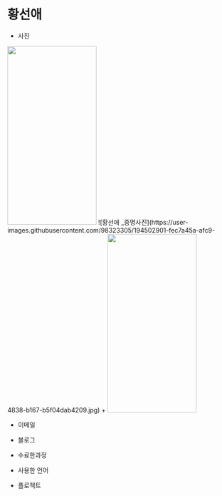 # 황선애
+ 사진 
<img src="![황선애 _증명사진](https://user-images.githubusercontent.com/98323305/194502901-fec7a45a-afc9-4838-b167-b5f04dab4209.jpg)" width="200" height="400" />
![황선애 _증명사진](https://user-images.githubusercontent.com/98323305/194502901-fec7a45a-afc9-4838-b167-b5f04dab4209.jpg)
+ <img src="https://camo.githubusercontent.com/..." data-canonical-src="[https://gyazo.com/eb5c5741b6a9a16c692170a41a49c858.png](https://user-images.githubusercontent.com/98323305/194502901-fec7a45a-afc9-4838-b167-b5f04dab4209.jpg)" width="200" height="400" />



+ 이메일
+ 블로그

+ 수료한과정 
+ 사용한 언어
+ 플로젝트

